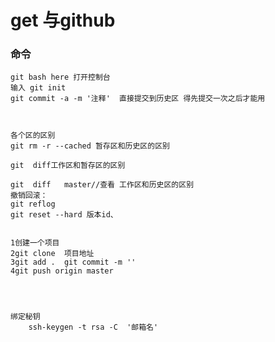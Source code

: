 # get 与github

### 命令
    git bash here 打开控制台
    输入 git init
    git commit -a -m '注释'  直接提交到历史区 得先提交一次之后才能用

    

    各个区的区别
    git rm -r --cached 暂存区和历史区的区别

    git  diff工作区和暂存区的区别
    
    git  diff   master//查看 工作区和历史区的区别
    撤销回滚：
    git reflog
    git reset --hard 版本id、


    1创建一个项目
    2git clone  项目地址
    3git add .  git commit -m ''
    4git push origin master




    绑定秘钥
        ssh-keygen -t rsa -C  '邮箱名'